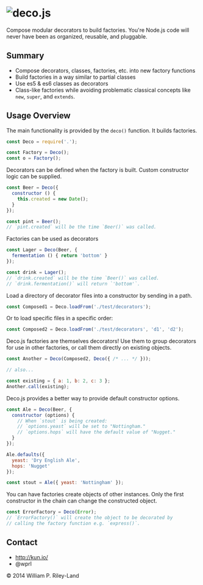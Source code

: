 ![deco.js](https://raw.githubusercontent.com/wprl/deco/master/deco.jpeg "deco.js")
=======
Compose modular decorators to build factories.  You're Node.js code will never have been as organized, reusable, and pluggable.

Summary
-------

 * Compose decorators, classes, factories, etc. into new factory functions
 * Build factories in a way similar to partial classes
 * Use es5 & es6 classes as decorators
 * Class-like factories while avoiding problematic classical concepts like `new`, `super`, and `extends`.

Usage Overview
--------------

The main functionality is provided by the `deco()` function.  It builds factories.

```javascript
const Deco = require('.');

const Factory = Deco();
const o = Factory();
```

Decorators can be defined when the factory is built.  Custom constructor logic can be supplied.

```javascript
const Beer = Deco({
  constructor () {
    this.created = new Date();
  }
});

const pint = Beer();
// `pint.created` will be the time `Beer()` was called.
```

Factories can be used as decorators

```javascript
const Lager = Deco(Beer, {
  fermentation () { return 'bottom' }
});

const drink = Lager();
// `drink.created` will be the time `Beer()` was called.
// `drink.fermentation()` will return `'bottom'`.
```

Load a directory of decorator files into a constructor by sending in a path.

```javascript
const Composed1 = Deco.loadFrom('./test/decorators');
```

Or to load specific files in a specific order:

```javascript
const Composed2 = Deco.loadFrom('./test/decorators', 'd1', 'd2');
```

Deco.js factories are themselves decorators!  Use them to group decorators for use in other factories, or call them directly on existing objects.

```javascript
const Another = Deco(Composed2, Deco({ /* ... */ }));

// also...

const existing = { a: 1, b: 2, c: 3 };
Another.call(existing);
```

Deco.js provides a better way to provide default constructor options.

```javascript
const Ale = Deco(Beer, {
  constructor (options) {
    // When `stout` is being created:
    // `options.yeast` will be set to "Nottingham."
    // `options.hops` will have the default value of "Nugget."
  }
});

Ale.defaults({
  yeast: 'Dry English Ale',
  hops: 'Nugget'
});

const stout = Ale({ yeast: 'Nottingham' });
```

You can have factories create objects of other instances.  Only the first constructor in the chain can change the constructed object.
```javascript
const ErrorFactory = Deco(Error);
// `ErrorFactory()` will create the object to be decorated by
// calling the factory function e.g. `express()`.
```

Contact
-------

 * http://kun.io/
 * @wprl

&copy; 2014 William P. Riley-Land
